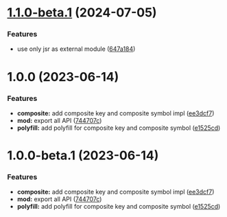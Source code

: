 # [1.1.0-beta.1](https://github.com/TomokiMiyauci/composite-key/compare/1.0.0...1.1.0-beta.1) (2024-07-05)


### Features

* use only jsr as external module ([647a184](https://github.com/TomokiMiyauci/composite-key/commit/647a1841d7d864181dfc8445cdb26338d8e4dc03))

# 1.0.0 (2023-06-14)


### Features

* **composite:** add composite key and composite symbol impl ([ee3dcf7](https://github.com/TomokiMiyauci/composite-key/commit/ee3dcf7f615c7ccf1398274f6abb9bacd69b8ddb))
* **mod:** export all API ([744707c](https://github.com/TomokiMiyauci/composite-key/commit/744707c3f4955ac508be8ab5a34230cb09b9716c))
* **polyfill:** add polyfill for composite key and composite symbol ([e1525cd](https://github.com/TomokiMiyauci/composite-key/commit/e1525cd84b4f578ce2291eb679d6647808ef2eea))

# 1.0.0-beta.1 (2023-06-14)


### Features

* **composite:** add composite key and composite symbol impl ([ee3dcf7](https://github.com/TomokiMiyauci/composite-key/commit/ee3dcf7f615c7ccf1398274f6abb9bacd69b8ddb))
* **mod:** export all API ([744707c](https://github.com/TomokiMiyauci/composite-key/commit/744707c3f4955ac508be8ab5a34230cb09b9716c))
* **polyfill:** add polyfill for composite key and composite symbol ([e1525cd](https://github.com/TomokiMiyauci/composite-key/commit/e1525cd84b4f578ce2291eb679d6647808ef2eea))

